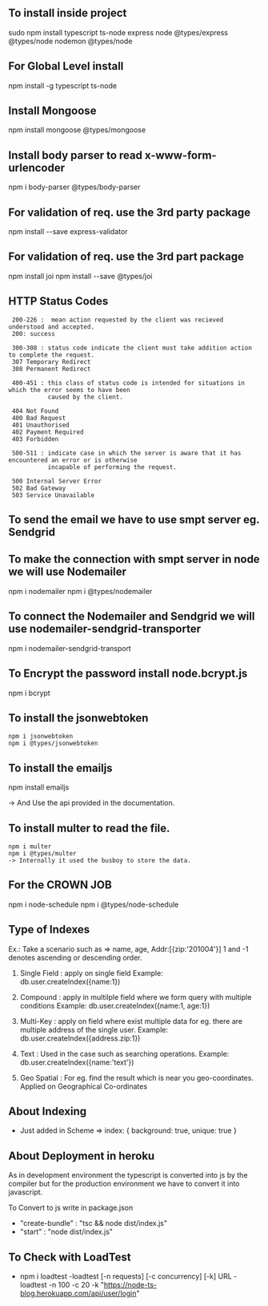 
## To install inside project

sudo npm install typescript ts-node express node @types/express @types/node nodemon @types/node


## For Global Level install

npm install -g typescript ts-node

## Install Mongoose

npm install mongoose @types/mongoose


## Install body parser to read x-www-form-urlencoder

npm i body-parser @types/body-parser


## For validation of req. use the 3rd party package

npm install --save express-validator


## For validation of req. use the 3rd part package

npm install joi
npm install --save @types/joi

## HTTP Status Codes
    
     200-226 :  mean action requested by the client was recieved understood and accepted.
     200: success

     300-308 : status code indicate the client must take addition action to complete the request.
     307 Temporary Redirect 
     308 Permanent Redirect

     400-451 : this class of status code is intended for situations in which the error seems to have been 
               caused by the client.
     
     404 Not Found
     400 Bad Request
     401 Unauthorised
     402 Payment Required
     403 Forbidden

     500-511 : indicate case in which the server is aware that it has encountered an error or is otherwise
               incapable of performing the request.
               
     500 Internal Server Error
     502 Bad Gateway
     503 Service Unavailable


## To send the email we have to use smpt server eg. Sendgrid


## To make the connection with smpt server in node we will use Nodemailer
      
   npm i nodemailer
   npm i @types/nodemailer

  
## To connect the Nodemailer and Sendgrid we will use nodemailer-sendgrid-transporter

   npm i nodemailer-sendgrid-transport   


## To Encrypt the password install node.bcrypt.js

   npm i bcrypt

## To install the jsonwebtoken
   
    npm i jsonwebtoken
    npm i @types/jsonwebtoken

## To install the emailjs
  
   npm install emailjs

   -> And Use the api provided in the documentation.

## To install multer to read the file.

    npm i multer
    npm i @types/multer
    -> Internally it used the busboy to store the data.


## For the CROWN JOB

   npm i node-schedule
   npm i @types/node-schedule

## Type of Indexes

   Ex.:  Take a scenario such as => name, age, Addr:[{zip:'201004'}] 
         1 and -1 denotes ascending or descending order.

   1) Single Field  : apply on single field
                      Example: db.user.createIndex({name:1})


   2) Compound  : apply in multilple field where we form query with multiple conditions
                  Example: db.user.createIndex({name:1, age:1})

   3) Multi-Key : apply on field where exist multiple data for eg. there are    
                  multiple address of the single user.
                  Example: db.user.createIndex({address.zip:1})

   4) Text : Used in the case such as searching operations.
             Example: db.user.createIndex({name:'text'})


   5) Geo Spatial : For eg. find the result which is near you geo-coordinates.
                    Applied on Geographical Co-ordinates

## About Indexing

- Just added in Scheme => index: { background: true, unique: true } 

## About Deployment in heroku
   
   As in development environment the typescript is converted into js by the compiler
   but for the production environment we have to convert it into javascript.

   To Convert to js write in package.json
   - "create-bundle" : "tsc && node dist/index.js"
   - "start" : "node dist/index.js"


## To Check with LoadTest

  - npm i loadtest
  -loadtest [-n requests] [-c concurrency] [-k] URL
  -loadtest -n 100 -c 20 -k "https://node-ts-blog.herokuapp.com/api/user/login"
  








